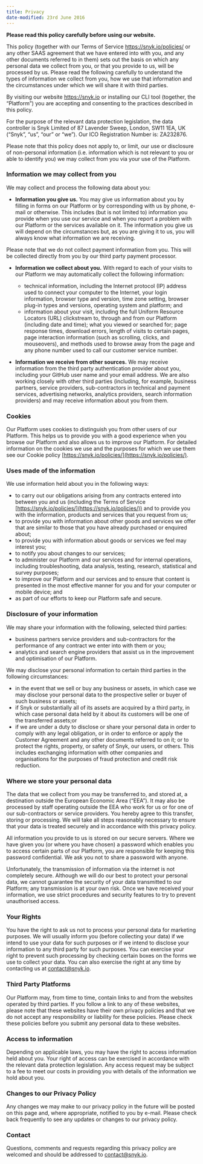 ```yaml
---
title: Privacy
date-modified: 23rd June 2016
---
```


**Please read this policy carefully before using our website.**

This policy (together with our Terms of Service https://snyk.io/policies/ or any other SAAS agreement that we have entered into with you, and any other documents referred to in them) sets out the basis on which any personal data we collect from you, or that you provide to us, will be processed by us. Please read the following carefully to understand the types of information we collect from you, how we use that information and the circumstances under which we will share it with third parties.

By visiting our website https://snyk.io or installing our CLI tool (together, the “Platform”) you are accepting and consenting to the practices described in this policy.

For the purpose of the relevant data protection legislation, the data controller is Snyk Limited of 87 Lavender Sweep, London, SW11 1EA, UK (“Snyk”, “us”, “our” or “we”). Our ICO Registration Number is: ZA232876.

Please note that this policy does not apply to, or limit, our use or disclosure of non-personal information (i.e. information which is not relevant to you or able to identify you) we may collect from you via your use of the Platform.

### Information we may collect from you

We may collect and process the following data about you:

* **Information you give us.** You may give us information about you by filling in forms on our Platform or by corresponding with us by phone, e-mail or otherwise. This includes (but is not limited to) information you provide when you use our service and when you report a problem with our Platform or the services available on it. The information you give us will depend on the circumstances but, as you are giving it to us, you will always know what information we are receiving.

Please note that we do not collect payment information from you. This will be collected directly from you by our third party payment processor.

* **Information we collect about you.** With regard to each of your visits to our Platform we may automatically collect the following information:
  * technical information, including the Internet protocol (IP) address used to connect your computer to the Internet, your login information, browser type and version, time zone setting, browser plug-in types and versions, operating system and platform; and
  * information about your visit, including the full Uniform Resource Locators (URL) clickstream to, through and from our Platform (including date and time); what you viewed or searched for; page response times, download errors, length of visits to certain pages, page interaction information (such as scrolling, clicks, and mouseovers), and methods used to browse away from the page and any phone number used to call our customer service number.

* **Information we receive from other sources.** We may receive information from the third party authentication provider about you, including your GitHub user name and your email address. We are also working closely with other third parties (including, for example, business partners, service providers, sub-contractors in technical and payment services, advertising networks, analytics providers, search information providers) and may receive information about you from them.

### Cookies

Our Platform uses cookies to distinguish you from other users of our Platform. This helps us to provide you with a good experience when you browse our Platform and also allows us to improve our Platform. For detailed information on the cookies we use and the purposes for which we use them see our Cookie policy [https://snyk.io/policies/](https://snyk.io/policies/).

### Uses made of the information

We use information held about you in the following ways:

* to carry out our obligations arising from any contracts entered into between you and us (including the Terms of Service [https://snyk.io/policies/](https://snyk.io/policies/)) and to provide you with the information, products and services that you request from us;
* to provide you with information about other goods and services we offer that are similar to those that you have already purchased or enquired about;
* to provide you with information about goods or services we feel may interest you;
* to notify you about changes to our services;
* to administer our Platform and our services and for internal operations, including troubleshooting, data analysis, testing, research, statistical and survey purposes;
* to improve our Platform and our services and to ensure that content is presented in the most effective manner for you and for your computer or mobile device; and
* as part of our efforts to keep our Platform safe and secure.

### Disclosure of your information

We may share your information with the following, selected third parties:

* business partners service providers and sub-contractors for the performance of any contract we enter into with them or you;
* analytics and search engine providers that assist us in the improvement and optimisation of our Platform.

We may disclose your personal information to certain third parties in the following circumstances:

* in the event that we sell or buy any business or assets, in which case we may disclose your personal data to the prospective seller or buyer of such business or assets;
* if Snyk or substantially all of its assets are acquired by a third party, in which case personal data held by it about its customers will be one of the transferred assets;or
* if we are under a duty to disclose or share your personal data in order to comply with any legal obligation, or in order to enforce or apply the Customer Agreement and any other documents referred to on it; or to protect the rights, property, or safety of Snyk, our users, or others. This includes exchanging information with other companies and organisations for the purposes of fraud protection and credit risk reduction.

### Where we store your personal data

The data that we collect from you may be transferred to, and stored at, a destination outside the European Economic Area (“EEA”). It may also be processed by staff operating outside the EEA who work for us or for one of our sub-contractors or service providers. You hereby agree to this transfer, storing or processing. We will take all steps reasonably necessary to ensure that your data is treated securely and in accordance with this privacy policy.

All information you provide to us is stored on our secure servers. Where we have given you (or where you have chosen) a password which enables you to access certain parts of our Platform, you are responsible for keeping this password confidential. We ask you not to share a password with anyone.

Unfortunately, the transmission of information via the internet is not completely secure. Although we will do our best to protect your personal data, we cannot guarantee the security of your data transmitted to our Platform; any transmission is at your own risk. Once we have received your information, we use strict procedures and security features to try to prevent unauthorised access.

### Your Rights

You have the right to ask us not to process your personal data for marketing purposes. We will usually inform you (before collecting your data) if we intend to use your data for such purposes or if we intend to disclose your information to any third party for such purposes. You can exercise your right to prevent such processing by checking certain boxes on the forms we use to collect your data. You can also exercise the right at any time by contacting us at [contact@snyk.io](contact@snyk.io).

### Third Party Platforms

Our Platform may, from time to time, contain links to and from the websites operated by third parties. If you follow a link to any of these websites, please note that these websites have their own privacy policies and that we do not accept any responsibility or liability for these policies. Please check these policies before you submit any personal data to these websites.

### Access to information

Depending on applicable laws, you may have the right to access information held about you. Your right of access can be exercised in accordance with the relevant data protection legislation. Any access request may be subject to a fee to meet our costs in providing you with details of the information we hold about you.

### Changes to our Privacy Policy

Any changes we may make to our privacy policy in the future will be posted on this page and, where appropriate, notified to you by e-mail. Please check back frequently to see any updates or changes to our privacy policy.

### Contact

Questions, comments and requests regarding this privacy policy are welcomed and should be addressed to [contact@snyk.io](mailto:contact@snyk.io).
